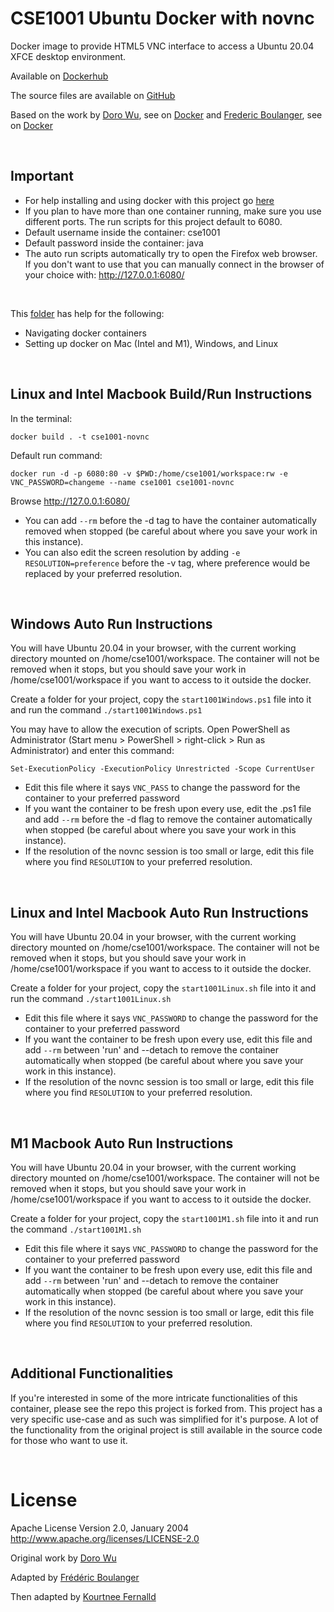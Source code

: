 CSE1001 Ubuntu Docker with novnc
===================

Docker image to provide HTML5 VNC interface to access a Ubuntu 20.04 XFCE desktop environment.

Available on [Dockerhub](https://hub.docker.com/r/tjoconnor/cse1001_vnc)

The source files are available on [GitHub](https://github.com/FITSEC/docker_images/tree/main/cse1001_vnc)

Based on the work by [Doro Wu](https://github.com/fcwu), see on [Docker](https://hub.docker.com/r/dorowu/ubuntu-desktop-lxde-vnc/) and [Frederic Boulanger](https://github.com/Frederic-Boulanger-UPS), see on [Docker](https://hub.docker.com/r/fredblgr/ubuntu-novnc)

<p>&nbsp;</p>

Important
----------------

* For help installing and using docker with this project go [here](https://github.com/FITSEC/docker_images/tree/main/cse1001_vnc/docker_help)
* If you plan to have more than one container running, make sure you use different ports. The run scripts for this project default to 6080. 
* Default username inside the container: cse1001
* Default password inside the container: java
* The auto run scripts automatically try to open the Firefox web browser. If you don't want to use that you can manually connect in the browser of your choice with: http://127.0.0.1:6080/

<p>&nbsp;</p>  

This [folder](https://github.com/FITSEC/docker_images/tree/main/cse1001_vnc/docker_help) has help for the following:  
* Navigating docker containers  
* Setting up docker on Mac (Intel and M1), Windows, and Linux

<p>&nbsp;</p>

Linux and Intel Macbook Build/Run Instructions
----------------
In the terminal:
```
docker build . -t cse1001-novnc
```

Default run command:
```
docker run -d -p 6080:80 -v $PWD:/home/cse1001/workspace:rw -e VNC_PASSWORD=changeme --name cse1001 cse1001-novnc
```

Browse http://127.0.0.1:6080/

* You can add ```--rm``` before the -d tag to have the container automatically removed when stopped (be careful about where you save your work in this instance).
* You can also edit the screen resolution by adding ```-e RESOLUTION=preference``` before the -v tag, where preference would be replaced by your preferred resolution.

<p>&nbsp;</p>

Windows Auto Run Instructions
----------------
You will have Ubuntu 20.04 in your browser, with the current working directory mounted on /home/cse1001/workspace. The container will not be removed when it stops, but you should save your work in /home/cse1001/workspace if you want to access to it outside the docker.

Create a folder for your project, copy the ```start1001Windows.ps1``` file into it and run the command ```./start1001Windows.ps1```

You may have to allow the execution of scripts. 
Open PowerShell as Administrator (Start menu > PowerShell > right-click > Run as Administrator) and enter this command:

```Set-ExecutionPolicy -ExecutionPolicy Unrestricted -Scope CurrentUser```

* Edit this file where it says ```VNC_PASS``` to change the password for the container to your preferred password
* If you want the container to be fresh upon every use, edit the .ps1 file and add ```--rm``` before the -d flag to remove the container automatically when stopped (be careful about where you save your work in this instance).  
* If the resolution of the novnc session is too small or large, edit this file where you find ```RESOLUTION``` to your preferred resolution.

<p>&nbsp;</p>

Linux and Intel Macbook Auto Run Instructions
----------------
You will have Ubuntu 20.04 in your browser, with the current working directory mounted on /home/cse1001/workspace. The container will not be removed when it stops, but you should save your work in /home/cse1001/workspace if you want to access to it outside the docker.

Create a folder for your project, copy the ```start1001Linux.sh``` file into it and run the command ```./start1001Linux.sh```

* Edit this file where it says ```VNC_PASSWORD``` to change the password for the container to your preferred password
* If you want the container to be fresh upon every use, edit this file and add ```--rm``` between 'run' and --detach to remove the container automatically when stopped (be careful about where you save your work in this instance).  
* If the resolution of the novnc session is too small or large, edit this file where you find ```RESOLUTION``` to your preferred resolution.

<p>&nbsp;</p>

M1 Macbook Auto Run Instructions
----------------
You will have Ubuntu 20.04 in your browser, with the current working directory mounted on /home/cse1001/workspace. The container will not be removed when it stops, but you should save your work in /home/cse1001/workspace if you want to access to it outside the docker.

Create a folder for your project, copy the ```start1001M1.sh``` file into it and run the command ```./start1001M1.sh```

* Edit this file where it says ```VNC_PASSWORD``` to change the password for the container to your preferred password
* If you want the container to be fresh upon every use, edit this file and add ```--rm``` between 'run' and --detach to remove the container automatically when stopped (be careful about where you save your work in this instance).  
* If the resolution of the novnc session is too small or large, edit this file where you find ```RESOLUTION``` to your preferred resolution.

<p>&nbsp;</p>

Additional Functionalities 
--------------------

If you're interested in some of the more intricate functionalities of this container, please see the repo this project is forked from. This project has a very specific use-case and as such was simplified for it's purpose. A lot of the functionality from the original project is still available in the source code for those who want to use it. 

<p>&nbsp;</p>

License
==================

Apache License Version 2.0, January 2004 http://www.apache.org/licenses/LICENSE-2.0

Original work by [Doro Wu](https://github.com/fcwu)

Adapted by [Frédéric Boulanger](https://github.com/Frederic-Boulanger-UPS)

Then adapted by [Kourtnee Fernalld](https://github.com/kourtnee)
